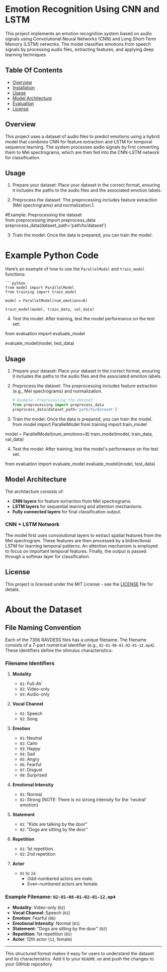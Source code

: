 
# Emotion Recognition Using CNN and LSTM

This project implements an emotion recognition system based on audio signals using Convolutional Neural Networks (CNN) and Long Short-Term Memory (LSTM) networks. The model classifies emotions from speech signals by processing audio files, extracting features, and applying deep learning techniques.


##  Table Of Contents
- [Overview](#overview)
- [Installation](#installation)
- [Usage](#usage)
- [Model Architecture](#Model_Architecture)
- [Evaluation](#Evaluation)
- [License](#License)
## Overview
This project uses a dataset of audio files to predict emotions using a hybrid model that combines CNN for feature extraction and LSTM for temporal sequence learning. The system processes audio signals by first converting them to Mel spectrograms, which are then fed into the CNN-LSTM network for classification.

## Usage
1. Prepare your dataset: Place your dataset in the correct format, ensuring it includes the paths to the audio files and the associated emotion labels.

2. Preprocess the dataset: The preprocessing includes feature extraction (Mel spectrograms) and normalization.1.

\#Example: Preprocessing the dataset \
from preprocessing import preprocess_data\
preprocess_data(dataset_path='path/to/dataset')

3. Train the model: Once the data is prepared, you can train the model:
# Example Python Code

Here’s an example of how to use the `ParallelModel` and `train_model` functions:

    ```python
    from model import ParallelModel
    from training import train_model

    model = ParallelModel(num_emotions=8)
      
    train_model(model, train_data, val_data)

4. Test the model: After training, test the model performance on the test set:

from evaluation import evaluate_model

evaluate_model(model, test_data)





## Usage

1. Prepare your dataset: Place your dataset in the correct format, ensuring it includes the paths to the audio files and the associated emotion labels.

2. Preprocess the dataset: The preprocessing includes feature extraction (e.g., Mel spectrograms) and normalization.

   ```python
   # Example: Preprocessing the dataset
   from preprocessing import preprocess_data
   preprocess_data(dataset_path='path/to/dataset')
3. Train the model: Once the data is prepared, you can train the model.
from model import ParallelModel
from training import train_model

model = ParallelModel(num_emotions=8)
train_model(model, train_data, val_data)

4. Test the model: After training, test the model's performance on the test set.

from evaluation import evaluate_model
evaluate_model(model, test_data)


## Model Architecture

The architecture consists of:

- **CNN layers** for feature extraction from Mel spectrograms.
- **LSTM layers** for sequential learning and attention mechanisms.
- **Fully connected layers** for final classification output.

### CNN + LSTM Network

The model first uses convolutional layers to extract spatial features from the Mel spectrogram. These features are then processed by a bidirectional LSTM for learning temporal patterns. An attention mechanism is employed to focus on important temporal features. Finally, the output is passed through a softmax layer for classification.

## License

This project is licensed under the MIT License - see the [LICENSE](LICENSE) file for details.

# About the Dataset

## File Naming Convention
Each of the 7356 RAVDESS files has a unique filename. The filename consists of a 7-part numerical identifier (e.g., `02-01-06-01-02-01-12.mp4`). These identifiers define the stimulus characteristics:

### Filename Identifiers
1. **Modality**  
   - `01`: Full-AV  
   - `02`: Video-only  
   - `03`: Audio-only  

2. **Vocal Channel**  
   - `01`: Speech  
   - `02`: Song  

3. **Emotion**  
   - `01`: Neutral  
   - `02`: Calm  
   - `03`: Happy  
   - `04`: Sad  
   - `05`: Angry  
   - `06`: Fearful  
   - `07`: Disgust  
   - `08`: Surprised  

4. **Emotional Intensity**  
   - `01`: Normal  
   - `02`: Strong (NOTE: There is no strong intensity for the 'neutral' emotion)  

5. **Statement**  
   - `01`: "Kids are talking by the door"  
   - `02`: "Dogs are sitting by the door"  

6. **Repetition**  
   - `01`: 1st repetition  
   - `02`: 2nd repetition  

7. **Actor**  
   - `01` to `24`:  
     - Odd-numbered actors are male.  
     - Even-numbered actors are female.  

### Example Filename: `02-01-06-01-02-01-12.mp4`
- **Modality**: Video-only (`02`)  
- **Vocal Channel**: Speech (`01`)  
- **Emotion**: Fearful (`06`)  
- **Emotional Intensity**: Normal (`01`)  
- **Statement**: "Dogs are sitting by the door" (`02`)  
- **Repetition**: 1st repetition (`01`)  
- **Actor**: 12th actor (`12`, female)  

---

This structured format makes it easy for users to understand the dataset and its characteristics. Add it to your `README.md` and push the changes to your GitHub repository.
